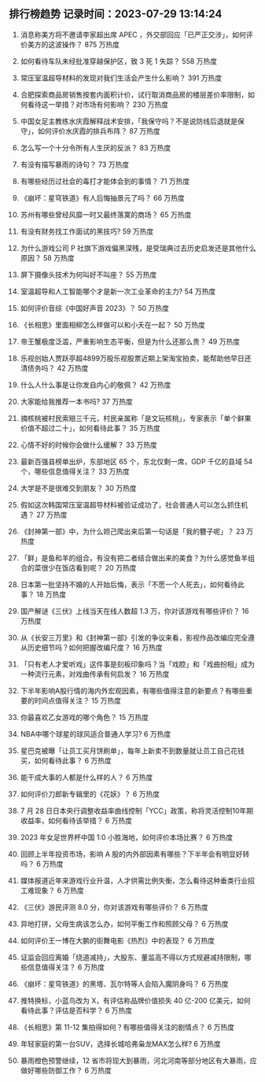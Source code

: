 
## 排行榜趋势 记录时间：2023-07-29 13:14:24
  
  1. 消息称美方将不邀请李家超出席 APEC ，外交部回应「已严正交涉」，如何评价美方的这波操作？ 875 万热度
    
  2. 如何看待车队未经批准穿越保护区，致 3 死 1 失踪？ 558 万热度
    
  3. 常压室温超导材料的发现对我们生活会产生什么影响？ 391 万热度
    
  4. 合肥探索商品房销售按套内面积计价，试行取消商品房的楼层差价率限制，如何看待这一举措？对市场有何影响？ 230 万热度
    
  5. 中国女足主教练水庆霞解释战术安排，「我保守吗？不是说防线后退就是保守」，如何评价水庆霞的排兵布阵？ 87 万热度
    
  6. 怎么写一个十分令所有人生厌的反派？ 83 万热度
    
  7. 有没有描写暴雨的诗句？ 73 万热度
    
  8. 有哪些经历过社会的毒打才能体会到的事情？ 71 万热度
    
  9. 《崩坏：星穹铁道》有人后悔抽景元了吗？ 66 万热度
    
  10. 苏州有哪些曾经风靡一时又最终落寞的商场？ 65 万热度
    
  11. 有没有财务找工作面试的黑技巧? 59 万热度
    
  12. 为什么游戏公司 P 社旗下游戏偏黑深残，是受瑞典过去历史启发还是其他什么原因？ 58 万热度
    
  13. 屏下摄像头技术为何叫好不叫座？ 55 万热度
    
  14. 室温超导和人工智能哪个才是新一次工业革命的主力? 54 万热度
    
  15. 如何评价音综《中国好声音 2023》？ 50 万热度
    
  16. 《长相思》里面相柳怎么样做可以和小夭在一起？ 50 万热度
    
  17. 帝王蟹极度泛滥，严重影响生态平衡，但是为什么还那么贵？ 49 万热度
    
  18. 乐视创始人贾跃亭超4899万股乐视股票近期上架淘宝拍卖，能帮助他早日还清债务吗？ 42 万热度
    
  19. 什么人什么事是让你发自内心的敬佩？ 42 万热度
    
  20. 大家能给我推荐一本书吗? 37 万热度
    
  21. 摘核桃被村民索赔三千元，村民亲属称「是文玩核桃」，专家表示「单个鲜果价值不超过二十」，如何看待此事？ 35 万热度
    
  22. 心情不好的时候你会做什么缓解？ 33 万热度
    
  23. 最新百强县榜单出炉，东部地区 65 个，东北仅剩一席，GDP 千亿的县域 54 个，哪些信息值得关注？ 33 万热度
    
  24. 大学是不是很难交到朋友？ 30 万热度
    
  25. 假如这次韩国常压室温超导材料被验证成功了，社会普通人可以怎么抓住机遇？ 27 万热度
    
  26. 《封神第一部》中，为什么妲己爬出来后第一句话是「我的簪子呢」？ 23 万热度
    
  27. 「鲜」是鱼和羊的组合，有没有把二者结合做出来的美食？为什么感觉鱼羊组合的菜很少在饭店看到呢？ 20 万热度
    
  28. 日本第一批坚持不婚的人开始后悔，表示「不愿一个人死去」，如何看待此事？ 18 万热度
    
  29. 国产解谜《三伏》上线当天在线人数超 1.3 万，你对该游戏有哪些评价？ 16 万热度
    
  30. 从《长安三万里》和《封神第一部》引发的争议来看，影视作品改编应完全遵从历史细节吗？如何把握改编尺度？ 16 万热度
    
  31. 「只有老人才爱听戏」这件事是刻板印象吗？当「戏腔」和「戏曲扮相」成为一种流行元素，对戏曲传承有何启发？ 16 万热度
    
  32. 下半年影响A股行情的海内外宏观因素，有哪些值得注意的新要点？有哪些重要的时间点值得关注？ 15 万热度
    
  33. 你最喜欢乙女游戏的哪个角色？ 15 万热度
    
  34. NBA中哪个球星的球风适合普通人学习? 6 万热度
    
  35. 星巴克被曝「让员工买月饼刷单」，每年上新卖不到数量就让员工自己花钱买，如何看待此事？ 6 万热度
    
  36. 能干成大事的人都是什么样的人？ 6 万热度
    
  37. 如何评价刀郎新专辑里的《花妖》？ 6 万热度
    
  38. 7 月 28 日日本央行调整收益率曲线控制「YCC」政策，称将灵活控制10年期收益率，如何看待该举措？ 6 万热度
    
  39. 2023 年女足世界杯中国 1:0 小胜海地，如何评价本场比赛？ 6 万热度
    
  40. 回顾上半年投资市场，影响 A 股的内外部因素有哪些？下半年会有明显好转吗？ 6 万热度
    
  41. 媒体报道近年来游戏行业升温，人才供需比例失衡，怎么看待这种垂类行业招工难现象？ 6 万热度
    
  42. 《三伏》游民评测 8.0 分，你对该游戏有哪些评价？ 6 万热度
    
  43. 异地打拼，父母生病该怎么办，如何平衡工作和照顾父母？ 6 万热度
    
  44. 如何评价王一博在大鹏的街舞电影《热烈》中的表现？ 6 万热度
    
  45. 证监会回应离婚「绕道减持」，大股东、董监高不得以方式规避减持限制，哪些信息值得关注？ 6 万热度
    
  46. 《崩坏：星穹铁道》的黑塔、瓦尔特等人会陷入魔阴身吗？ 6 万热度
    
  47. 推特换标，小蓝鸟改为 X，有评估称品牌价值损失 40 亿-200 亿美元，如何看待此事？评估是否科学？ 6 万热度
    
  48. 《长相思》第 11-12 集拍得如何？有哪些值得关注的剧情点？ 6 万热度
    
  49. 年轻家庭的第一台SUV，选择长城哈弗枭龙MAX怎么样? 6 万热度
    
  50. 暴雨橙色预警继续，12 省市将现大到暴雨，河北河南等部分地区有大暴雨，应做好哪些防御工作？ 6 万热度
    